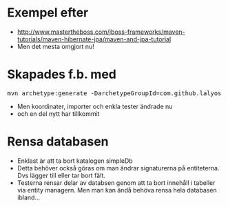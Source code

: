 # Exempel efter
* http://www.mastertheboss.com/jboss-frameworks/maven-tutorials/maven-hibernate-jpa/maven-and-jpa-tutorial
* Men det mesta omgjort nu!

# Skapades f.b. med
<pre>mvn archetype:generate -DarchetypeGroupId=com.github.lalyos -DarchetypeArtifactId=standalone-jpa-eclipselink-archetype -DgroupId=com.mastertheboss -DartifactId=EclipseJPAExample -Dversion=1.0-SNAPSHOT -Dpackage=com.mastertheboss -DinteractiveMode=false
</pre>
* Men koordinater, importer och enkla tester ändrade nu
* och en del nytt har tillkommit

# Rensa databasen
* Enklast är att ta bort katalogen simpleDb
* Detta behöver också göras om man ändrar signaturerna på entiteterna. Dvs lägger till eller tar bort fält.
* Testerna rensar delar av databsen genom att ta bort innehåll i tabeller via entity managern. Men man kan ändå behöva rensa hela databasen ibland...